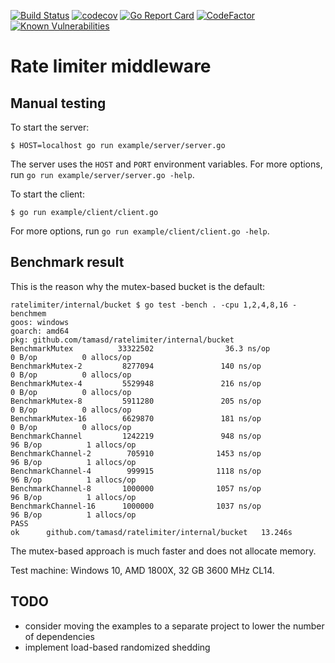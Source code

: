 [![Build Status](https://travis-ci.org/tamasd/ratelimiter.svg?branch=v1)](https://travis-ci.org/tamasd/ratelimiter)
[![codecov](https://codecov.io/gh/tamasd/ratelimiter/branch/v1/graph/badge.svg)](https://codecov.io/gh/tamasd/ratelimiter)
[![Go Report Card](https://goreportcard.com/badge/github.com/tamasd/ratelimiter)](https://goreportcard.com/report/github.com/tamasd/ratelimiter)
[![CodeFactor](https://www.codefactor.io/repository/github/tamasd/ratelimiter/badge)](https://www.codefactor.io/repository/github/tamasd/ratelimiter)
[![Known Vulnerabilities](https://snyk.io/test/github/tamasd/ratelimiter/v1/badge.svg)](https://snyk.io/test/github/tamasd/ratelimiter)

# Rate limiter middleware

## Manual testing

To start the server:

```
$ HOST=localhost go run example/server/server.go
```

The server uses the `HOST` and `PORT` environment variables. For more options,
run `go run example/server/server.go -help`.

To start the client:

```
$ go run example/client/client.go
```

For more options, run `go run example/client/client.go -help`.

## Benchmark result

This is the reason why the mutex-based bucket is the default:

```
ratelimiter/internal/bucket $ go test -bench . -cpu 1,2,4,8,16 -benchmem
goos: windows
goarch: amd64
pkg: github.com/tamasd/ratelimiter/internal/bucket
BenchmarkMutex          33322502                36.3 ns/op             0 B/op          0 allocs/op
BenchmarkMutex-2         8277094               140 ns/op               0 B/op          0 allocs/op
BenchmarkMutex-4         5529948               216 ns/op               0 B/op          0 allocs/op
BenchmarkMutex-8         5911280               205 ns/op               0 B/op          0 allocs/op
BenchmarkMutex-16        6629870               181 ns/op               0 B/op          0 allocs/op
BenchmarkChannel         1242219               948 ns/op              96 B/op          1 allocs/op
BenchmarkChannel-2        705910              1453 ns/op              96 B/op          1 allocs/op
BenchmarkChannel-4        999915              1118 ns/op              96 B/op          1 allocs/op
BenchmarkChannel-8       1000000              1057 ns/op              96 B/op          1 allocs/op
BenchmarkChannel-16      1000000              1037 ns/op              96 B/op          1 allocs/op
PASS
ok      github.com/tamasd/ratelimiter/internal/bucket   13.246s

```

The mutex-based approach is much faster and does not allocate memory.

Test machine: Windows 10, AMD 1800X, 32 GB 3600 MHz CL14.

## TODO

* consider moving the examples to a separate project to lower the number of
  dependencies
* implement load-based randomized shedding
